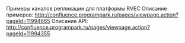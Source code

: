Примеры каналов репликации для платформы RVEC
Описание примеров: http://confluence.programpark.ru/pages/viewpage.action?pageId=11994665
Описание API: http://confluence.programpark.ru/pages/viewpage.action?pageId=11994355
